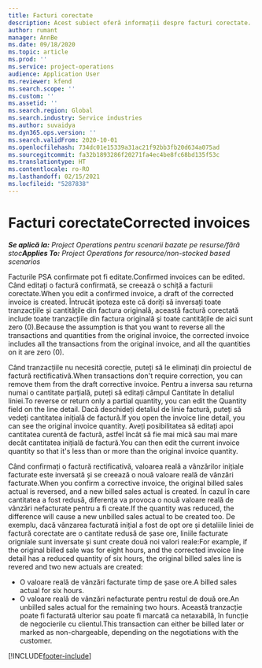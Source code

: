 ```yaml
---
title: Facturi corectate
description: Acest subiect oferă informații despre facturi corectate.
author: rumant
manager: AnnBe
ms.date: 09/18/2020
ms.topic: article
ms.prod: ''
ms.service: project-operations
audience: Application User
ms.reviewer: kfend
ms.search.scope: ''
ms.custom: ''
ms.assetid: ''
ms.search.region: Global
ms.search.industry: Service industries
ms.author: suvaidya
ms.dyn365.ops.version: ''
ms.search.validFrom: 2020-10-01
ms.openlocfilehash: 734dc01e15339a31ac21f92bb3fb20d634a075ad
ms.sourcegitcommit: fa32b1893286f20271fa4ec4be8fc68bd135f53c
ms.translationtype: HT
ms.contentlocale: ro-RO
ms.lasthandoff: 02/15/2021
ms.locfileid: "5287838"
---
```

# <a name="corrected-invoices"></a><span data-ttu-id="ca6ef-103">Facturi corectate</span><span class="sxs-lookup"><span data-stu-id="ca6ef-103">Corrected invoices</span></span>

<span data-ttu-id="ca6ef-104">_**Se aplică la:** Project Operations pentru scenarii bazate pe resurse/fără stoc_</span><span class="sxs-lookup"><span data-stu-id="ca6ef-104">_**Applies To:** Project Operations for resource/non-stocked based scenarios_</span></span>

<span data-ttu-id="ca6ef-105">Facturile PSA confirmate pot fi editate.</span><span class="sxs-lookup"><span data-stu-id="ca6ef-105">Confirmed invoices can be edited.</span></span> <span data-ttu-id="ca6ef-106">Când editați o factură confirmată, se creează o schiță a facturii corectate.</span><span class="sxs-lookup"><span data-stu-id="ca6ef-106">When you edit a confirmed invoice, a draft of the corrected invoice is created.</span></span> <span data-ttu-id="ca6ef-107">Întrucât ipoteza este că doriți să inversați toate tranzacțiile și cantitățile din factura originală, această factură corectată include toate tranzacțiile din factura originală și toate cantitățile de aici sunt zero (0).</span><span class="sxs-lookup"><span data-stu-id="ca6ef-107">Because the assumption is that you want to reverse all the transactions and quantities from the original invoice, the corrected invoice includes all the transactions from the original invoice, and all the quantities on it are zero (0).</span></span>

<span data-ttu-id="ca6ef-108">Când tranzacțiile nu necesită corecție, puteți să le eliminați din proiectul de factură rectificativă.</span><span class="sxs-lookup"><span data-stu-id="ca6ef-108">When transactions don't require correction, you can remove them from the draft corrective invoice.</span></span> <span data-ttu-id="ca6ef-109">Pentru a inversa sau returna numai o cantitate parțială, puteți să editați câmpul Cantitate în detaliul liniei.</span><span class="sxs-lookup"><span data-stu-id="ca6ef-109">To reverse or return only a partial quantity, you can edit the Quantity field on the line detail.</span></span> <span data-ttu-id="ca6ef-110">Dacă deschideți detaliul de linie factură, puteți să vedeți cantitatea inițială de factură.</span><span class="sxs-lookup"><span data-stu-id="ca6ef-110">If you open the invoice line detail, you can see the original invoice quantity.</span></span> <span data-ttu-id="ca6ef-111">Aveți posibilitatea să editați apoi cantitatea curentă de factură, astfel încât să fie mai mică sau mai mare decât cantitatea inițială de factură.</span><span class="sxs-lookup"><span data-stu-id="ca6ef-111">You can then edit the current invoice quantity so that it's less than or more than the original invoice quantity.</span></span>

<span data-ttu-id="ca6ef-112">Când confirmați o factură rectificativă, valoarea reală a vânzărilor inițiale facturate este inversată și se creează o nouă valoare reală de vânzări facturate.</span><span class="sxs-lookup"><span data-stu-id="ca6ef-112">When you confirm a corrective invoice, the original billed sales actual is reversed, and a new billed sales actual is created.</span></span> <span data-ttu-id="ca6ef-113">În cazul în care cantitatea a fost redusă, diferența va provoca o nouă valoare reală de vânzări nefacturate pentru a fi create.</span><span class="sxs-lookup"><span data-stu-id="ca6ef-113">If the quantity was reduced, the difference will cause a new unbilled sales actual to be created too.</span></span> <span data-ttu-id="ca6ef-114">De exemplu, dacă vânzarea facturată inițial a fost de opt ore și detaliile liniei de factură corectate are o cantitate redusă de șase ore, liniile facturate origniale sunt inversate și sunt create două noi valori reale:</span><span class="sxs-lookup"><span data-stu-id="ca6ef-114">For example, if the original billed sale was for eight hours, and the corrected invoice line detail has a reduced quantity of six hours, the original billed sales line is revered and two new actuals are created:</span></span>

- <span data-ttu-id="ca6ef-115">O valoare reală de vânzări facturate timp de șase ore.</span><span class="sxs-lookup"><span data-stu-id="ca6ef-115">A billed sales actual for six hours.</span></span>
- <span data-ttu-id="ca6ef-116">O valoare reală de vânzări nefacturate pentru restul de două ore.</span><span class="sxs-lookup"><span data-stu-id="ca6ef-116">An unbilled sales actual for the remaining two hours.</span></span> <span data-ttu-id="ca6ef-117">Această tranzacție poate fi facturată ulterior sau poate fi marcată ca netaxabilă, în funcție de negocierile cu clientul.</span><span class="sxs-lookup"><span data-stu-id="ca6ef-117">This transaction can either be billed later or marked as non-chargeable, depending on the negotiations with the customer.</span></span>


[!INCLUDE[footer-include](../includes/footer-banner.md)]
